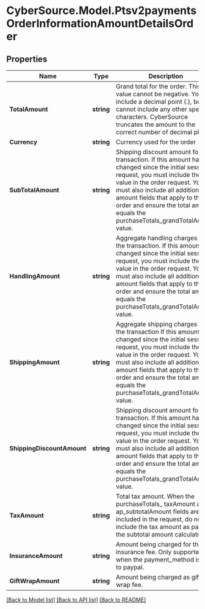 # CyberSource.Model.Ptsv2paymentsOrderInformationAmountDetailsOrder
## Properties

Name | Type | Description | Notes
------------ | ------------- | ------------- | -------------
**TotalAmount** | **string** | Grand total for the order. This value cannot be negative. You can include a decimal point (.), but you cannot include any other special characters. CyberSource truncates the amount to the correct number of decimal places  | [optional] 
**Currency** | **string** | Currency used for the order  | [optional] 
**SubTotalAmount** | **string** | Shipping discount amount for the transaction. If this amount has changed since the initial sessions request, you must include the new value in the order request. You must also include all additional amount fields that apply to the order and ensure the total amount equals the purchaseTotals_grandTotalAmount value.  | [optional] 
**HandlingAmount** | **string** | Aggregate handling charges for the transaction. If this amount has changed since the initial sessions request, you must include the new value in the order request. You must also include all additional amount fields that apply to the order and ensure the total amount equals the purchaseTotals_grandTotalAmount value.  | [optional] 
**ShippingAmount** | **string** | Aggregate shipping charges for the transaction If this amount has changed since the initial sessions request, you must include the new value in the order request. You must also include all additional amount fields that apply to the order and ensure the total amount equals the purchaseTotals_grandTotalAmount value.  | [optional] 
**ShippingDiscountAmount** | **string** | Shipping discount amount for the transaction. If this amount has changed since the initial sessions request, you must include the new value in the order request. You must also include all additional amount fields that apply to the order and ensure the total amount equals the purchaseTotals_grandTotalAmount value.  | [optional] 
**TaxAmount** | **string** | Total tax amount. When the purchaseTotals_ taxAmount and ap_subtotalAmount fields are included in the request, do not include the tax amount as part of the subtotal amount calculation.  | [optional] 
**InsuranceAmount** | **string** | Amount being charged for the insurance fee. Only supported when the payment_method is set to paypal.  | [optional] 
**GiftWrapAmount** | **string** | Amount being charged as gift wrap fee.             | [optional] 

[[Back to Model list]](../README.md#documentation-for-models) [[Back to API list]](../README.md#documentation-for-api-endpoints) [[Back to README]](../README.md)

